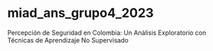 # miad_ans_grupo4_2023
Percepción de Seguridad en Colombia: Un Análisis Exploratorio con Técnicas de Aprendizaje No Supervisado

